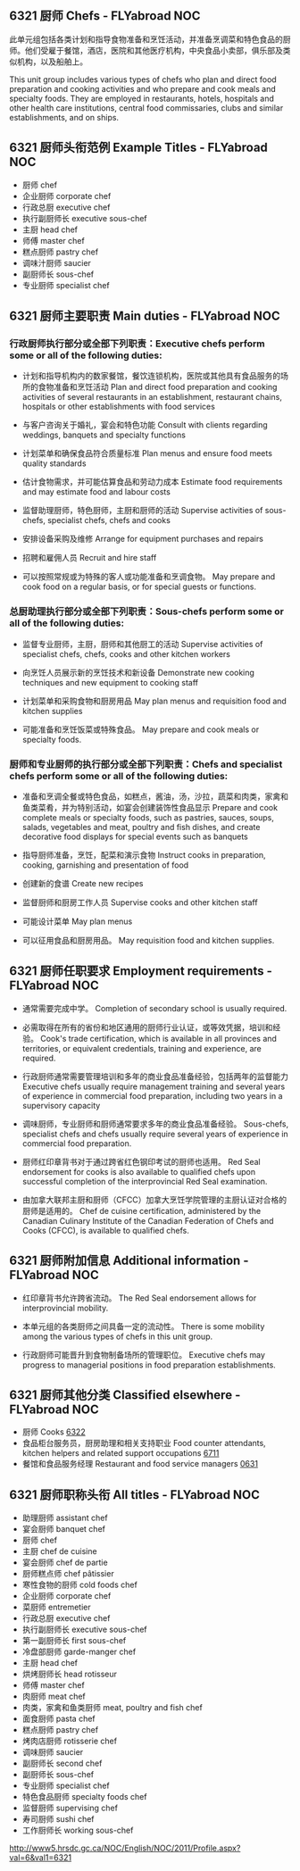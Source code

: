 ## 6321 厨师 Chefs - FLYabroad NOC

此单元组包括各类计划和指导食物准备和烹饪活动，并准备烹调菜和特色食品的厨师。他们受雇于餐馆，酒店，医院和其他医疗机构，中央食品小卖部，俱乐部及类似机构，以及船舶上。

This unit group includes various types of chefs who plan and direct food preparation and cooking activities and who prepare and cook meals and specialty foods. They are employed in restaurants, hotels, hospitals and other health care institutions, central food commissaries, clubs and similar establishments, and on ships.

## 6321 厨师头衔范例 Example Titles - FLYabroad NOC

* 厨师 chef
* 企业厨师 corporate chef
* 行政总厨 executive chef
* 执行副厨师长 executive sous-chef
* 主厨 head chef
* 师傅 master chef
* 糕点厨师 pastry chef
* 调味汁厨师 saucier
* 副厨师长 sous-chef
* 专业厨师 specialist chef

## 6321 厨师主要职责 Main duties - FLYabroad NOC

### 行政厨师执行部分或全部下列职责：Executive chefs perform some or all of the following duties:

* 计划和指导机构内的数家餐馆，餐饮连锁机构，医院或其他具有食品服务的场所的食物准备和烹饪活动
Plan and direct food preparation and cooking activities of several restaurants in an establishment, restaurant chains, hospitals or other establishments with food services

* 与客户咨询关于婚礼，宴会和特色功能
Consult with clients regarding weddings, banquets and specialty functions

* 计划菜单和确保食品符合质量标准
Plan menus and ensure food meets quality standards

* 估计食物需求，并可能估算食品和劳动力成本
Estimate food requirements and may estimate food and labour costs

* 监督助理厨师，特色厨师，主厨和厨师的活动
Supervise activities of sous-chefs, specialist chefs, chefs and cooks

* 安排设备采购及维修
Arrange for equipment purchases and repairs

* 招聘和雇佣人员
Recruit and hire staff

* 可以按照常规或为特殊的客人或功能准备和烹调食物。
May prepare and cook food on a regular basis, or for special guests or functions.

### 总厨助理执行部分或全部下列职责：Sous-chefs perform some or all of the following duties:

* 监督专业厨师，主厨，厨师和其他厨工的活动
Supervise activities of specialist chefs, chefs, cooks and other kitchen workers

* 向烹饪人员展示新的烹饪技术和新设备
Demonstrate new cooking techniques and new equipment to cooking staff

* 计划菜单和采购食物和厨房用品
May plan menus and requisition food and kitchen supplies

* 可能准备和烹饪饭菜或特殊食品。
May prepare and cook meals or specialty foods.

### 厨师和专业厨师的执行部分或全部下列职责：Chefs and specialist chefs perform some or all of the following duties:

* 准备和烹调全餐或特色食品，如糕点，酱油，汤，沙拉，蔬菜和肉类，家禽和鱼类菜肴，并为特别活动，如宴会创建装饰性食品显示
Prepare and cook complete meals or specialty foods, such as pastries, sauces, soups, salads, vegetables and meat, poultry and fish dishes, and create decorative food displays for special events such as banquets

* 指导厨师准备，烹饪，配菜和演示食物
Instruct cooks in preparation, cooking, garnishing and presentation of food

* 创建新的食谱
Create new recipes

* 监督厨师和厨房工作人员
Supervise cooks and other kitchen staff

* 可能设计菜单
May plan menus

* 可以征用食品和厨房用品。
May requisition food and kitchen supplies.

## 6321 厨师任职要求 Employment requirements - FLYabroad NOC

* 通常需要完成中学。
Completion of secondary school is usually required.

* 必需取得在所有的省份和地区通用的厨师行业认证，或等效凭据，培训和经验。
Cook's trade certification, which is available in all provinces and territories, or equivalent credentials, training and experience, are required.

* 行政厨师通常需要管理培训和多年的商业食品准备经验，包括两年的监督能力
Executive chefs usually require management training and several years of experience in commercial food preparation, including two years in a supervisory capacity 

* 调味厨师，专业厨师和厨师通常要求多年的商业食品准备经验。
Sous-chefs, specialist chefs and chefs usually require several years of experience in commercial food preparation.

* 厨师红印章背书对于通过跨省红色钢印考试的厨师也适用。
Red Seal endorsement for cooks is also available to qualified chefs upon successful completion of the interprovincial Red Seal examination.

* 由加拿大联邦主厨和厨师（CFCC）加拿大烹饪学院管理的主厨认证对合格的厨师是适用的。
Chef de cuisine certification, administered by the Canadian Culinary Institute of the Canadian Federation of Chefs and Cooks (CFCC), is available to qualified chefs.

## 6321 厨师附加信息 Additional information - FLYabroad NOC

* 红印章背书允许跨省流动。
The Red Seal endorsement allows for interprovincial mobility.

* 本单元组的各类厨师之间具备一定的流动性。
There is some mobility among the various types of chefs in this unit group.

* 行政厨师可能晋升到食物制备场所的管理职位。
Executive chefs may progress to managerial positions in food preparation establishments.

## 6321 厨师其他分类 Classified elsewhere - FLYabroad NOC

* 厨师 Cooks [6322](6322)
* 食品柜台服务员，厨房助理和相关支持职业 Food counter attendants, kitchen helpers and related support occupations [6711](6711)
* 餐馆和食品服务经理 Restaurant and food service managers [0631](0631)

## 6321 厨师职称头衔 All titles - FLYabroad NOC

* 助理厨师 assistant chef
* 宴会厨师 banquet chef
* 厨师 chef
* 主厨 chef de cuisine
* 宴会厨师 chef de partie
* 厨师糕点师 chef pâtissier
* 寒性食物的厨师 cold foods chef
* 企业厨师 corporate chef
* 菜厨师 entremetier
* 行政总厨 executive chef
* 执行副厨师长 executive sous-chef
* 第一副厨师长 first sous-chef
* 冷盘部厨师 garde-manger chef
* 主厨 head chef
* 烘烤厨师长 head rotisseur
* 师傅 master chef
* 肉厨师 meat chef
* 肉类，家禽和鱼类厨师 meat, poultry and fish chef
* 面食厨师 pasta chef
* 糕点厨师 pastry chef
* 烤肉店厨师 rotisserie chef
* 调味厨师 saucier
* 副厨师长 second chef
* 副厨师长 sous-chef
* 专业厨师 specialist chef
* 特色食品厨师 specialty foods chef
* 监督厨师 supervising chef
* 寿司厨师 sushi chef
* 工作厨师长 working sous-chef

http://www5.hrsdc.gc.ca/NOC/English/NOC/2011/Profile.aspx?val=6&val1=6321